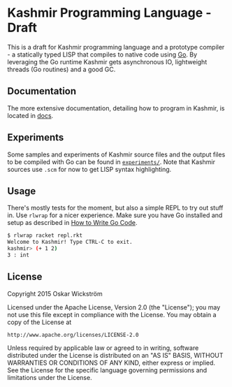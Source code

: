 # Kashmir Programming Language - Draft

This is a draft for Kashmir programming language and a prototype compiler - a
statically typed LISP that compiles to native code using
[Go](https://golang.org/). By leveraging the Go runtime Kashmir gets
asynchronous IO, lightweight threads (Go routines) and a good GC.

## Documentation

The more extensive documentation, detailing how to program in Kashmir, is
located in [docs](docs/SUMMARY.md).

## Experiments

Some samples and experiments of Kashmir source files and the output files to be
compiled with Go can be found in [`experiments/`](experiments). Note that
Kashmir sources use `.scm` for now to get LISP syntax highlighting.

## Usage

There's mostly tests for the moment, but also a simple REPL to try out stuff in.
Use `rlwrap` for a nicer experience. Make sure you have Go installed and setup
as described in [How to Write Go Code](https://golang.org/doc/code.html).

```bash
$ rlwrap racket repl.rkt
Welcome to Kashmir! Type CTRL-C to exit.
kashmir> (+ 1 2)
3 : int
```

## License

Copyright 2015 Oskar Wickström

Licensed under the Apache License, Version 2.0 (the "License");
you may not use this file except in compliance with the License.
You may obtain a copy of the License at

    http://www.apache.org/licenses/LICENSE-2.0

Unless required by applicable law or agreed to in writing, software
distributed under the License is distributed on an "AS IS" BASIS,
WITHOUT WARRANTIES OR CONDITIONS OF ANY KIND, either express or implied.
See the License for the specific language governing permissions and
limitations under the License.
